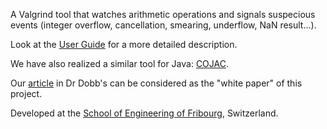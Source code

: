 A Valgrind tool that watches arithmetic operations and signals suspecious events (integer overflow, cancellation, smearing, underflow, NaN result...).

Look at the [User Guide](https://github.com/Cojac/cojac-grind/wiki/Cojacgrind-User-Guide) for a more detailed description.

We have also realized a similar tool for Java: [COJAC](https://github.com/Cojac/Cojac).

Our [article](http://drdobbs.com/testing/232601564#) in Dr Dobb's can be considered as the "white paper" of this project.

Developed at the [School of Engineering of Fribourg](https://www.heia-fr.ch), 
Switzerland.

